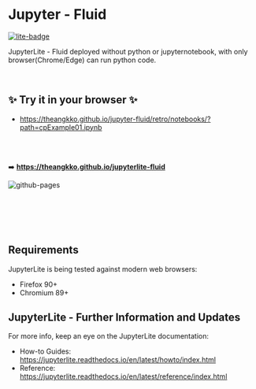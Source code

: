 # Jupyter - Fluid

[![lite-badge](https://jupyterlite.rtfd.io/en/latest/_static/badge.svg)](https://jupyterlite.github.io/demo)


JupyterLite - Fluid deployed without python or jupyternotebook, with only browser(Chrome/Edge) can run python code.

<br>

## ✨ Try it in your browser ✨


- https://theangkko.github.io/jupyter-fluid/retro/notebooks/?path=cpExample01.ipynb


<br><br>

➡️ **https://theangkko.github.io/jupyterlite-fluid**

![github-pages](https://user-images.githubusercontent.com/591645/120649478-18258400-c47d-11eb-80e5-185e52ff2702.gif)




<br><br><br><br>


## Requirements

JupyterLite is being tested against modern web browsers:

- Firefox 90+
- Chromium 89+

## JupyterLite - Further Information and Updates

For more info, keep an eye on the JupyterLite documentation:

- How-to Guides: https://jupyterlite.readthedocs.io/en/latest/howto/index.html
- Reference: https://jupyterlite.readthedocs.io/en/latest/reference/index.html
